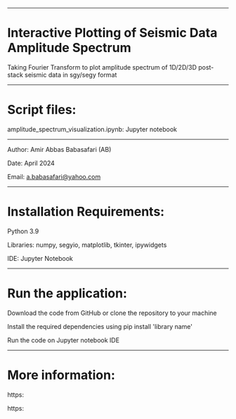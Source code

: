 --------------------------------------------------------------------------------------------------------------------------------------
# Interactive Plotting of Seismic Data Amplitude Spectrum

Taking Fourier Transform to plot amplitude spectrum of 1D/2D/3D post-stack seismic data in sgy/segy format

--------------------------------------------------------------------------------------------------------------------------------------
# Script files:

amplitude_spectrum_visualization.ipynb: Jupyter notebook

--------------------------------------------------------------------------------------------------------------------------------------

Author: Amir Abbas Babasafari (AB)

Date: April 2024

Email: a.babasafari@yahoo.com

--------------------------------------------------------------------------------------------------------------------------------------
# Installation Requirements:

Python 3.9

Libraries: numpy, segyio, matplotlib, tkinter, ipywidgets

IDE: Jupyter Notebook

--------------------------------------------------------------------------------------------------------------------------------------
# Run the application:

Download the code from GitHub or clone the repository to your machine

Install the required dependencies using pip install 'library name'

Run the code on Jupyter notebook IDE

--------------------------------------------------------------------------------------------------------------------------------------
# More information:

https:

https:

